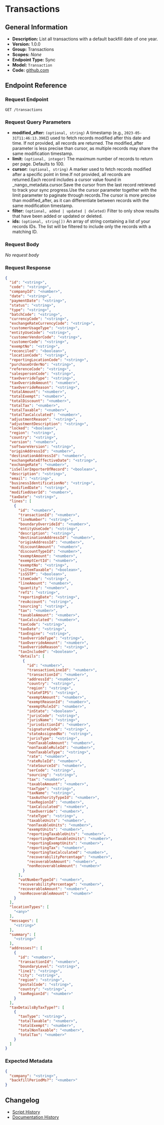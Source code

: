 <!-- BEGIN GENERATED CONTENT -->
# Transactions

## General Information

- **Description:** List all transactions with a default backfill date of one year.
- **Version:** 1.0.0
- **Group:** Transactions
- **Scopes:** _None_
- **Endpoint Type:** Sync
- **Model:** `Transaction`
- **Code:** [github.com](https://github.com/NangoHQ/integration-templates/tree/main/integrations/avalara/syncs/transactions.ts)


## Endpoint Reference

### Request Endpoint

`GET /transactions`

### Request Query Parameters

- **modified_after:** `(optional, string)` A timestamp (e.g., `2023-05-31T11:46:13.390Z`) used to fetch records modified after this date and time. If not provided, all records are returned. The modified_after parameter is less precise than cursor, as multiple records may share the same modification timestamp.
- **limit:** `(optional, integer)` The maximum number of records to return per page. Defaults to 100.
- **cursor:** `(optional, string)` A marker used to fetch records modified after a specific point in time.If not provided, all records are returned.Each record includes a cursor value found in _nango_metadata.cursor.Save the cursor from the last record retrieved to track your sync progress.Use the cursor parameter together with the limit parameter to paginate through records.The cursor is more precise than modified_after, as it can differentiate between records with the same modification timestamp.
- **filter:** `(optional, added | updated | deleted)` Filter to only show results that have been added or updated or deleted.
- **ids:** `(optional, string[])` An array of string containing a list of your records IDs. The list will be filtered to include only the records with a matching ID.

### Request Body

_No request body_

### Request Response

```json
{
  "id": "<string>",
  "code": "<string>",
  "companyId": "<number>",
  "date": "<string>",
  "paymentDate": "<string>",
  "status": "<string>",
  "type": "<string>",
  "batchCode": "<string>",
  "currencyCode": "<string>",
  "exchangeRateCurrencyCode": "<string>",
  "customerUsageType": "<string>",
  "entityUseCode": "<string>",
  "customerVendorCode": "<string>",
  "customerCode": "<string>",
  "exemptNo": "<string>",
  "reconciled": "<boolean>",
  "locationCode": "<string>",
  "reportingLocationCode": "<string>",
  "purchaseOrderNo": "<string>",
  "referenceCode": "<string>",
  "salespersonCode": "<string>",
  "taxOverrideType": "<string>",
  "taxOverrideAmount": "<number>",
  "taxOverrideReason": "<string>",
  "totalAmount": "<number>",
  "totalExempt": "<number>",
  "totalDiscount": "<number>",
  "totalTax": "<number>",
  "totalTaxable": "<number>",
  "totalTaxCalculated": "<number>",
  "adjustmentReason": "<string>",
  "adjustmentDescription": "<string>",
  "locked": "<boolean>",
  "region": "<string>",
  "country": "<string>",
  "version": "<number>",
  "softwareVersion": "<string>",
  "originAddressId": "<number>",
  "destinationAddressId": "<number>",
  "exchangeRateEffectiveDate": "<string>",
  "exchangeRate": "<number>",
  "isSellerImporterOfRecord": "<boolean>",
  "description": "<string>",
  "email": "<string>",
  "businessIdentificationNo": "<string>",
  "modifiedDate": "<string>",
  "modifiedUserId": "<number>",
  "taxDate": "<string>",
  "lines": [
    {
      "id": "<number>",
      "transactionId": "<number>",
      "lineNumber": "<string>",
      "boundaryOverrideId": "<number>",
      "entityUseCode": "<string>",
      "description": "<string>",
      "destinationAddressId": "<number>",
      "originAddressId": "<number>",
      "discountAmount": "<number>",
      "discountTypeId": "<number>",
      "exemptAmount": "<number>",
      "exemptCertId": "<number>",
      "exemptNo": "<string>",
      "isItemTaxable": "<boolean>",
      "isSSTP": "<boolean>",
      "itemCode": "<string>",
      "lineAmount": "<number>",
      "quantity": "<number>",
      "ref1": "<string>",
      "reportingDate": "<string>",
      "revAccount": "<string>",
      "sourcing": "<string>",
      "tax": "<number>",
      "taxableAmount": "<number>",
      "taxCalculated": "<number>",
      "taxCode": "<string>",
      "taxDate": "<string>",
      "taxEngine": "<string>",
      "taxOverrideType": "<string>",
      "taxOverrideAmount": "<number>",
      "taxOverrideReason": "<string>",
      "taxIncluded": "<boolean>",
      "details": [
        {
          "id": "<number>",
          "transactionLineId": "<number>",
          "transactionId": "<number>",
          "addressId": "<number>",
          "country": "<string>",
          "region": "<string>",
          "stateFIPS": "<string>",
          "exemptAmount": "<number>",
          "exemptReasonId": "<number>",
          "exemptRuleId": "<number>",
          "inState": "<boolean>",
          "jurisCode": "<string>",
          "jurisName": "<string>",
          "jurisdictionId": "<number>",
          "signatureCode": "<string>",
          "stateAssignedNo": "<string>",
          "jurisType": "<string>",
          "nonTaxableAmount": "<number>",
          "nonTaxableRuleId": "<number>",
          "nonTaxableType": "<string>",
          "rate": "<number>",
          "rateRuleId": "<number>",
          "rateSourceId": "<number>",
          "serCode": "<string>",
          "sourcing": "<string>",
          "tax": "<number>",
          "taxableAmount": "<number>",
          "taxType": "<string>",
          "taxName": "<string>",
          "taxAuthorityTypeId": "<number>",
          "taxRegionId": "<number>",
          "taxCalculated": "<number>",
          "taxOverride": "<number>",
          "rateType": "<string>",
          "taxableUnits": "<number>",
          "nonTaxableUnits": "<number>",
          "exemptUnits": "<number>",
          "reportingTaxableUnits": "<number>",
          "reportingNonTaxableUnits": "<number>",
          "reportingExemptUnits": "<number>",
          "reportingTax": "<number>",
          "reportingTaxCalculated": "<number>",
          "recoverabilityPercentage": "<number>",
          "recoverableAmount": "<number>",
          "nonRecoverableAmount": "<number>"
        }
      ],
      "vatNumberTypeId": "<number>",
      "recoverabilityPercentage": "<number>",
      "recoverableAmount": "<number>",
      "nonRecoverableAmount": "<number>"
    }
  ],
  "locationTypes": [
    "<any>"
  ],
  "messages": [
    "<string>"
  ],
  "summary": [
    "<string>"
  ],
  "addresses?": [
    {
      "id": "<number>",
      "transactionId": "<number>",
      "boundaryLevel": "<string>",
      "line1": "<string>",
      "city": "<string>",
      "region": "<string>",
      "postalCode": "<string>",
      "country": "<string>",
      "taxRegionId": "<number>"
    }
  ],
  "taxDetailsByTaxType?": [
    {
      "taxType": "<string>",
      "totalTaxable": "<number>",
      "totalExempt": "<number>",
      "totalNonTaxable": "<number>",
      "totalTax": "<number>"
    }
  ]
}
```

### Expected Metadata

```json
{
  "company": "<string>",
  "backfillPeriodMs?": "<number>"
}
```

## Changelog

- [Script History](https://github.com/NangoHQ/integration-templates/commits/main/integrations/avalara/syncs/transactions.ts)
- [Documentation History](https://github.com/NangoHQ/integration-templates/commits/main/integrations/avalara/syncs/transactions.md)

<!-- END  GENERATED CONTENT -->

